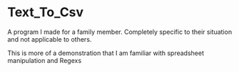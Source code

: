 Text_To_Csv
===========

A program I made for a family member. Completely specific to their situation and not applicable to others.

This is more of a demonstration that I am familiar with spreadsheet manipulation and Regexs

